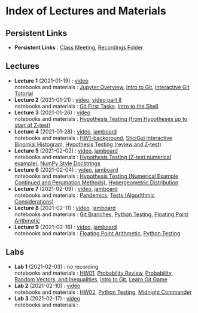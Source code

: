 # Index of Lectures and Materials

## Persistent Links

- **Persistent Links** : [Class Meeting](https://meet.google.com/obw-mykk-sny), [Recordings Folder](https://drive.google.com/drive/folders/1yrty9SUplj_8hA5OPO2kGxvelwhSK2u0?usp=sharing)


## Lectures
- **Lecture 1** (2021-01-19) : [video](https://drive.google.com/file/d/17d_muyiSVo3jBkZyTDSvddtSbMOH9UIC/view?usp=sharing)  
notebooks and materials : [Jupyter Overview](https://ucb-stat-159-s21.github.io/site/Notes/01/intro-jupyter-hub.html), [Intro to Git](https://ucb-stat-159-s21.github.io/site/Notes/01/index.html), [Interactive Git Tutorial](https://ucb-stat-159-s21.github.io/site/Notes/01/git-intro-concepts.html) 
- **Lecture 2** (2021-01-21) : [video](https://drive.google.com/file/d/1wCgzM2uk1Z8H05UQE7TSoq89rHZc-De2/view?usp=sharing), [video part II](https://drive.google.com/file/d/1AnSNpQyvkkLlbii-rHeawL6XulFM8MqZ/view?usp=sharing)  
notebooks and materials : [Git First Tasks](https://ucb-stat-159-s21.github.io/site/Notes/01/git-first-tasks.html),
[Intro to the Shell](https://ucb-stat-159-s21.github.io/site/Notes/01/intro-shell.html)
- **Lecture 3** (2021-01-26) : [video](https://drive.google.com/file/d/1-lI2zIaeBXOjPvCh2Qj-imYGxR364bWP/view?usp=sharing)  
notebooks and materials : [Hypothesis Testing (from Hypotheses up to start of Z-test)](https://ucb-stat-159-s21.github.io/site/Notes/tests.html#hypotheses)
- **Lecture 4** (2021-01-28) : [video](https://drive.google.com/file/d/1uWLVUEGo0BC5DG2OuWPw6pnECLpZWYyC/view?usp=sharing), [jamboard](https://jamboard.google.com/d/1IA1KQvn1vnqj1QfRxTn0vjiUytVjIjPDixoQD_f-_s0/edit?usp=sharing)  
notebooks and materials : [HW1-background](https://ucb-stat-159-s21.github.io/site/Hw/hw01-background.html), [SticiGui Interactive Binomial Histogram](https://www.stat.berkeley.edu/~stark/Java/Html/BinHist.htm), [Hypothesis Testing (review and Z-test)](https://ucb-stat-159-s21.github.io/site/Notes/tests.html#the-z-test)
- **Lecture 5** (2021-02-02) : [video](https://drive.google.com/file/d/11b9csghDrvewuFRkcWHawDQg7eOoy8a5/view?usp=sharing), [jamboard](https://jamboard.google.com/d/1_OaGVa4PNemrKWNukx2MHXA-Ur_MVWojzWr9YzCRRRo/edit?usp=sharing)  
notebooks and materials : [Hypothesis Testing (Z-test numerical example)](https://ucb-stat-159-s21.github.io/site/Notes/tests.html#numerical-example), [NumPy Style Docstrings](https://sphinxcontrib-napoleon.readthedocs.io/en/latest/example_numpy.html)
- **Lecture 6** (2021-02-04) : [video](https://drive.google.com/file/d/1fcNXIw76XshQROcdePgYn7lLxN6iQ4JV/view?usp=sharing), [jamboard](https://jamboard.google.com/d/1wMruc4BD59TmYnmdrASBxiEt-cMyaUWt7AaUqZ9FoYM/edit?usp=sharing)  
notebooks and materials : [Hypothesis Testing (Numerical Example Continued and Perumation Methods)](https://ucb-stat-159-s21.github.io/site/Notes/tests.html#an-exact-conditional-test-based-on-invariance-permutation-methods), [Hypergeometric Distribution](http://prob140.org/textbook/content/Chapter_06/04_The_Hypergeometric_Revisited.html)
- **Lecture 7** (2021-02-09) : [video](https://drive.google.com/file/d/19w01FBqOcP9PQv0ne4BWfPWiuHDXeQ9H/view?usp=sharing), [jamboard](https://jamboard.google.com/d/1r7KaAXxO4Oe322oCsC2vqldhzv2nM6Tv3UA7Edspv1k/edit?usp=sharing)   
notebooks and materials : [Pandemics](https://ucb-stat-159-s21.github.io/site/Notes/pandemic.html), [Tests (Algorithmic Considerations)](https://ucb-stat-159-s21.github.io/site/Notes/tests.html#algorithmic-considerations)
- **Lecture 8** (2021-02-11) : [video](https://drive.google.com/file/d/1m8eIQuwe9vEU9M4KVlQNfawNeERqOw27/view?usp=sharing), [jamboard](https://jamboard.google.com/d/1WtIndppxzUFdGG63uhM0wm9-OUZdhhykkQxqqG2eB9g/edit?usp=sharing)    
notebooks and materials : [Git Branches](https://git-scm.com/book/en/v2/Git-Branching-Branches-in-a-Nutshell), [Python Testing](http://carpentries-incubator.github.io/python-testing/), [Floating Point Arithmetic](https://docs.oracle.com/cd/E19957-01/806-3568/ncg_goldberg.html#674)
- **Lecture 9** (2021-02-16) : [video](https://drive.google.com/file/d/1ImcOtXxcZW8qjx0turOyn9duhKs1z1xz/view?usp=sharing), [jamboard](https://jamboard.google.com/d/1l1LEBy8t1jAz2COwQl9B-5QIcgiQMwnKiL1nPuH_CfQ/viewer)    
notebooks and materials : [Floating Point Arithmetic](https://../Notes/TestingSoftware/numerical-issues.html),  [Python Testing](https://../Notes/TestingSoftware/testing-tutorial.html)

## Labs
- **Lab 1** (2021-02-03) : no recording   
notebooks and materials : [HW01](https://ucb-stat-159-s21.github.io/site/Hw/hw01-background.html),
[Probability Review](https://ucb-stat-159-s21.github.io/site/Notes/setsCombinatorics.html), [Probability, Random Vectors, and Inequalities](https://ucb-stat-159-s21.github.io/site/Notes/probVectors.html), [Intro to Git](https://github.com/berkeley-scf/tutorial-git-basics/blob/master/git-intro.md), [Learn Git Game](https://learngitbranching.js.org/)
- **Lab 2** (2021-02-10) : [video](https://drive.google.com/file/d/1gIu3OhxD2IqqH77aJZNbj6RT7iMrcd_l/view?usp=sharing)   
notebooks and materials : [HW02](https://ucb-stat-159-s21.github.io/site/Hw/hw02-election-fraud.html), [Python Testing](http://carpentries-incubator.github.io/python-testing/), [Midnight Commander](https://midnight-commander.org/wiki/doc/common/actions)
- **Lab 3** (2021-02-17) : [video](TBD)    
notebooks and materials : 
